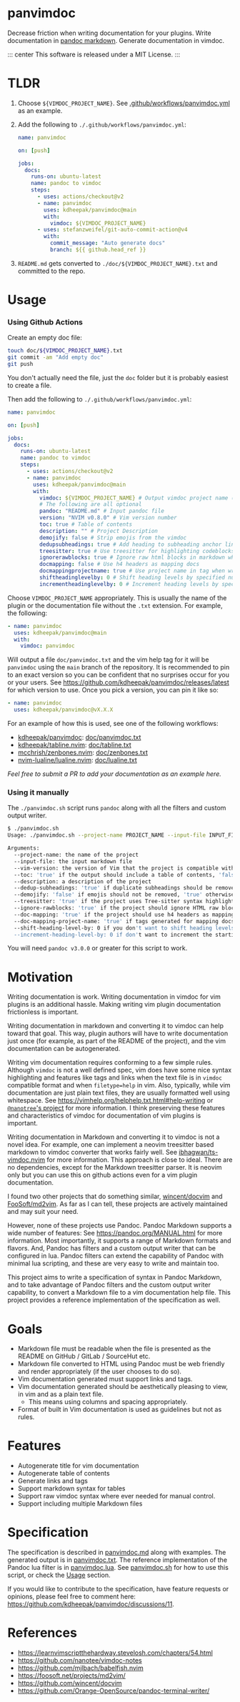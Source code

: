 # panvimdoc

Decrease friction when writing documentation for your plugins.
Write documentation in [pandoc markdown](https://pandoc.org/MANUAL.html).
Generate documentation in vimdoc.

::: center
This software is released under a MIT License.
:::

# TLDR

1. Choose `${VIMDOC_PROJECT_NAME}`. See [.github/workflows/panvimdoc.yml](./.github/workflows/panvimdoc.yml) as an example.
2. Add the following to `./.github/workflows/panvimdoc.yml`:

   ```yaml
   name: panvimdoc

   on: [push]

   jobs:
     docs:
       runs-on: ubuntu-latest
       name: pandoc to vimdoc
       steps:
         - uses: actions/checkout@v2
         - name: panvimdoc
           uses: kdheepak/panvimdoc@main
           with:
             vimdoc: ${VIMDOC_PROJECT_NAME}
         - uses: stefanzweifel/git-auto-commit-action@v4
           with:
             commit_message: "Auto generate docs"
             branch: ${{ github.head_ref }}
   ```

3. `README.md` gets converted to `./doc/${VIMDOC_PROJECT_NAME}.txt` and committed to the repo.

# Usage

### Using Github Actions

Create an empty doc file:

```bash
touch doc/${VIMDOC_PROJECT_NAME}.txt
git commit -am "Add empty doc"
git push
```

You don't actually need the file, just the `doc` folder but it is probably easiest to create a file.

Then add the following to `./.github/workflows/panvimdoc.yml`:

```yaml
name: panvimdoc

on: [push]

jobs:
  docs:
    runs-on: ubuntu-latest
    name: pandoc to vimdoc
    steps:
      - uses: actions/checkout@v2
      - name: panvimdoc
        uses: kdheepak/panvimdoc@main
        with:
          vimdoc: ${VIMDOC_PROJECT_NAME} # Output vimdoc project name (required)
          # The following are all optional
          pandoc: "README.md" # Input pandoc file
          version: "NVIM v0.8.0" # Vim version number
          toc: true # Table of contents
          description: "" # Project Description
          demojify: false # Strip emojis from the vimdoc
          dedupsubheadings: true # Add heading to subheading anchor links to ensure that subheadings are unique
          treesitter: true # Use treesitter for highlighting codeblocks
          ignorerawblocks: true # Ignore raw html blocks in markdown when converting to vimdoc
          docmapping: false # Use h4 headers as mapping docs
          docmappingprojectname: true # Use project name in tag when writing mapping docs
          shiftheadinglevelby: 0 # Shift heading levels by specified number
          incrementheadinglevelby: 0 # Increment heading levels by specified number
```

Choose `VIMDOC_PROJECT_NAME` appropriately.
This is usually the name of the plugin or the documentation file without the `.txt` extension. For example, the following:

```yaml
- name: panvimdoc
  uses: kdheepak/panvimdoc@main
  with:
    vimdoc: panvimdoc
```

Will output a file `doc/panvimdoc.txt` and the vim help tag for it will be `panvimdoc` using the `main` branch of the repository.
It is recommended to pin to an exact version so you can be confident that no surprises occur for you or your users.
See <https://github.com/kdheepak/panvimdoc/releases/latest> for which version to use.
Once you pick a version, you can pin it like so:

```yaml
- name: panvimdoc
  uses: kdheepak/panvimdoc@vX.X.X
```

For an example of how this is used, see one of the following workflows:

- [kdheepak/panvimdoc](./.github/workflows/panvimdoc.yml): [doc/panvimdoc.txt](./doc/panvimdoc.txt)
- [kdheepak/tabline.nvim](https://github.com/kdheepak/tabline.nvim/blob/main/.github/workflows/ci.yml): [doc/tabline.txt](https://github.com/kdheepak/tabline.nvim/blob/main/doc/tabline.txt)
- [mcchrish/zenbones.nvim](https://github.com/mcchrish/zenbones.nvim/blob/main/.github/workflows/doc.yml): [doc/zenbones.txt](https://github.com/mcchrish/zenbones.nvim/blob/main/doc/zenbones.txt)
- [nvim-lualine/lualine.nvim](https://github.com/nvim-lualine/lualine.nvim/blob/master/.github/workflows/autogen.yml): [doc/lualine.txt](https://github.com/nvim-lualine/lualine.nvim/blob/master/doc/lualine.txt)

_Feel free to submit a PR to add your documentation as an example here._

### Using it manually

The `./panvimdoc.sh` script runs `pandoc` along with all the filters and custom output writer.

```bash
$ ./panvimdoc.sh
Usage: ./panvimdoc.sh --project-name PROJECT_NAME --input-file INPUT_FILE --vim-version VIM_VERSION --toc TOC --description DESCRIPTION --dedup-subheadings DEDUP_SUBHEADINGS --treesitter TREESITTER

Arguments:
  --project-name: the name of the project
  --input-file: the input markdown file
  --vim-version: the version of Vim that the project is compatible with
  --toc: 'true' if the output should include a table of contents, 'false' otherwise
  --description: a description of the project
  --dedup-subheadings: 'true' if duplicate subheadings should be removed, 'false' otherwise
  --demojify: 'false' if emojis should not be removed, 'true' otherwise
  --treesitter: 'true' if the project uses Tree-sitter syntax highlighting, 'false' otherwise
  --ignore-rawblocks: 'true' if the project should ignore HTML raw blocks, 'false' otherwise
  --doc-mapping: 'true' if the project should use h4 headers as mapping docs, 'false' otherwise
  --doc-mapping-project-name: 'true' if tags generated for mapping docs contain project name, 'false' otherwise
  --shift-heading-level-by: 0 if you don't want to shift heading levels , n otherwise
  --increment-heading-level-by: 0 if don't want to increment the starting heading number, n otherwise
```

You will need `pandoc v3.0.0` or greater for this script to work.

# Motivation

Writing documentation is work.
Writing documentation in vimdoc for vim plugins is an additional hassle.
Making writing vim plugin documentation frictionless is important.

Writing documentation in markdown and converting it to vimdoc can help toward that goal.
This way, plugin authors will have to write documentation just once (for example, as part of the README of the project), and the vim documentation can be autogenerated.

Writing vim documentation requires conforming to a few simple rules.
Although `vimdoc` is not a well defined spec, vim does have some nice syntax highlighting and features like tags and links when the text file is in `vimdoc` compatible format and when `filetype=help` in vim.
Also, typically, while vim documentation are just plain text files, they are usually formatted well using whitespace.
See <https://vimhelp.org/helphelp.txt.html#help-writing> or [`@nanotree`'s project](https://github.com/nanotee/vimdoc-notes) for more information.
I think preserving these features and characteristics of vimdoc for documentation of vim plugins is important.

Writing documentation in Markdown and converting it to vimdoc is not a novel idea.
For example, one can implement a neovim treesitter based markdown to vimdoc converter that works fairly well.
See [ibhagwan/ts-vimdoc.nvim](https://github.com/ibhagwan/ts-vimdoc.nvim) for more information.
This approach is close to ideal. There are no dependencies, except for the Markdown treesitter parser. It is neovim only but you can use this on github actions even for a vim plugin documentation.

I found two other projects that do something similar, [wincent/docvim](https://github.com/wincent/docvim) and [FooSoft/md2vim](https://github.com/FooSoft/md2vim).
As far as I can tell, these projects are actively maintained and may suit your need.

However, none of these projects use Pandoc.
Pandoc Markdown supports a wide number of features: See <https://pandoc.org/MANUAL.html> for more information.
Most importantly, it supports a range of Markdown formats and flavors.
And, Pandoc has filters and a custom output writer that can be configured in lua.
Pandoc filters can extend the capability of Pandoc with minimal lua scripting, and these are very easy to write and maintain too.

This project aims to write a specification of syntax in Pandoc Markdown, and to take advantage of Pandoc filters and the custom output writer capability, to convert a Markdown file to a vim documentation help file.
This project provides a reference implementation of the specification as well.

# Goals

- Markdown file must be readable when the file is presented as the README on GitHub / GitLab / SourceHut etc.
- Markdown file converted to HTML using Pandoc must be web friendly and render appropriately (if the user chooses to do so).
- Vim documentation generated must support links and tags.
- Vim documentation generated should be aesthetically pleasing to view, in vim and as a plain text file.
  - This means using columns and spacing appropriately.
- Format of built in Vim documentation is used as guidelines but not as rules.

# Features

- Autogenerate title for vim documentation
- Autogenerate table of contents
- Generate links and tags
- Support markdown syntax for tables
- Support raw vimdoc syntax where ever needed for manual control.
- Support including multiple Markdown files

# Specification

The specification is described in [panvimdoc.md](./doc/panvimdoc.md) along with examples.
The generated output is in [panvimdoc.txt](./doc/panvimdoc.txt).
The reference implementation of the Pandoc lua filter is in [panvimdoc.lua](./scripts/panvimdoc.lua).
See [panvimdoc.sh](./panvimdoc.sh) for how to use this script, or check the [Usage](#usage) section.

If you would like to contribute to the specification, have feature requests or opinions, please feel free to comment here: <https://github.com/kdheepak/panvimdoc/discussions/11>.

# References

- <https://learnvimscriptthehardway.stevelosh.com/chapters/54.html>
- <https://github.com/nanotee/vimdoc-notes>
- <https://github.com/mjlbach/babelfish.nvim>
- <https://foosoft.net/projects/md2vim/>
- <https://github.com/wincent/docvim>
- <https://github.com/Orange-OpenSource/pandoc-terminal-writer/>
